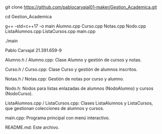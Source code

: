 git clone https://github.com/pablocarvajal01-maker/Gestion_Academica.git


cd Gestion_Academica


g++ -std=c++17 -o main Alumno.cpp Curso.cpp Notas.cpp Nodo.cpp ListaAlumnos.cpp ListaCursos.cpp main.cpp

./main

Pablo Carvajal 21.391.659-9

Alumno.h / Alumno.cpp: Clase Alumno y gestión de cursos y notas.

Curso.h / Curso.cpp: Clase Curso y gestión de alumnos inscritos.

Notas.h / Notas.cpp: Gestión de notas por curso y alumno.

Nodo.h: Nodos para listas enlazadas de alumnos (NodoAlumno) y cursos (NodoCurso).

ListaAlumnos.cpp / ListaCursos.cpp: Clases ListaAlumnos y ListaCursos, que gestionan colecciones de alumnos y cursos.

main.cpp: Programa principal con menú interactivo.

README.md: Este archivo.

